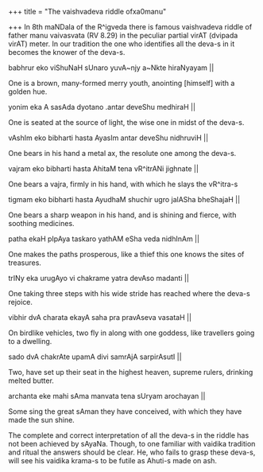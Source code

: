 +++
title = "The vaishvadeva riddle ofxa0manu"

+++
In 8th maNDala of the R^igveda there is famous vaishvadeva riddle of
father manu vaivasvata (RV 8.29) in the peculiar partial virAT (dvipada
virAT) meter. In our tradition the one who identifies all the deva-s in
it becomes the knower of the deva-s.

babhrur eko viShuNaH sUnaro yuvA\~njy a\~Nkte hiraNyayam ||

One is a brown, many-formed merry youth, anointing \[himself\] with a
golden hue.

yonim eka A sasAda dyotano .antar deveShu medhiraH ||

One is seated at the source of light, the wise one in midst of the
deva-s.

vAshIm eko bibharti hasta AyasIm antar deveShu nidhruviH ||

One bears in his hand a metal ax, the resolute one among the deva-s.

vajram eko bibharti hasta AhitaM tena vR^itrANi jighnate ||

One bears a vajra, firmly in his hand, with which he slays the vR^itra-s

tigmam eko bibharti hasta AyudhaM shuchir ugro jalASha bheShajaH ||

One bears a sharp weapon in his hand, and is shining and fierce, with
soothing medicines.

patha ekaH pIpAya taskaro yathAM eSha veda nidhInAm ||

One makes the paths prosperous, like a thief this one knows the sites of
treasures.

trINy eka urugAyo vi chakrame yatra devAso madanti ||

One taking three steps with his wide stride has reached where the deva-s
rejoice.

vibhir dvA charata ekayA saha pra pravAseva vasataH ||

On birdlike vehicles, two fly in along with one goddess, like travellers
going to a dwelling.

sado dvA chakrAte upamA divi samrAjA sarpirAsutI ||

Two, have set up their seat in the highest heaven, supreme rulers,
drinking melted butter.

archanta eke mahi sAma manvata tena sUryam arochayan ||

Some sing the great sAman they have conceived, with which they have made
the sun shine.

The complete and correct interpretation of all the deva-s in the riddle
has not been achieved by sAyaNa. Though, to one familiar with vaidika
tradition and ritual the answers should be clear. He, who fails to grasp
these deva-s, will see his vaidika krama-s to be futile as Ahuti-s made
on ash.
